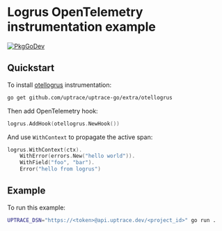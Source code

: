 # Logrus OpenTelemetry instrumentation example

[![PkgGoDev](https://pkg.go.dev/badge/github.com/uptrace/uptrace-go/extra/otellogrus)](https://pkg.go.dev/github.com/uptrace/uptrace-go/extra/otellogrus)

## Quickstart

To install [otellogrus](https://github.com/uptrace/uptrace-go/tree/master/extra/otellogrus)
instrumentation:

```bash
go get github.com/uptrace/uptrace-go/extra/otellogrus
```

Then add OpenTelemetry hook:

```go
logrus.AddHook(otellogrus.NewHook())
```

And use `WithContext` to propagate the active span:

```go
logrus.WithContext(ctx).
    WithError(errors.New("hello world")).
    WithField("foo", "bar").
    Error("hello from logrus")
```

## Example

To run this example:

```bash
UPTRACE_DSN="https://<token>@api.uptrace.dev/<project_id>" go run .
```
